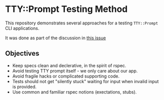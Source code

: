 # TTY::Prompt Testing Method

This repository demonstrates several approaches for a testing `TTY::Prompt` CLI
applications.

It was done as part of the discussion in
[this issue](https://github.com/piotrmurach/tty-prompt/issues/139)

## Objectives

- Keep specs clean and declerative, in the spirit of rspec.
- Avoid testing TTY prompt itself - we only care about our app.
- Avoid fragile hacks or complicated supporting code.
- Tests should not get "silently stuck" waiting for input when invalid input
  is provided.
- Use common and familiar rspec notions (exectations, stubs).


